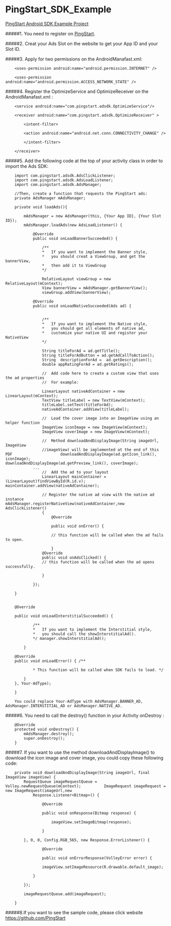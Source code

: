 # PingStart_SDK_Example

[PingStart Android SDK Example Project](http://pingstart.com)


#####1.	You need to register on [PingStart](http://www.pingstart.com/login).#####2.	Creat your Ads Slot on the website to get your App ID and your Slot ID.#####3.	Apply for two permissions on the AndroidManafast.xml:		<uses-permission android:name="android.permission.INTERNET" />		<uses-permission android:name="android.permission.ACCESS_NETWORK_STATE" />#####4. Register the OptimizeService and OptimizeReceiver on the AndroidManafast.xml :		<service android:name="com.pingstart.adsdk.OptimizeService"/>		<receiver android:name="com.pingstart.adsdk.OptimizeReceiver" > 
			<intent-filter>			<action android:name="android.net.conn.CONNECTIVITY_CHANGE" /> 
			</intent-filter>		</receiver>#####5. Add the following code at the top of your activity class in order to import the Ads SDK:		import com.pingstart.adsdk.AdsClickListener;		import com.pingstart.adsdk.AdsLoadListener;		import com.pingstart.adsdk.AdsManager;		//Then, create a function that requests the PingStart ads:		private AdsManager mAdsManager;		private void loadAds(){			mAdsManager = new AdsManager(this, {Your App ID}, {Your Slot ID});			mAdsManager.loadAds(new AdsLoadListener() {				@Override				public void onLoadBannerSucceeded() {					/**					*	If you want to implement the Banner style,					*	you should creat a ViewGroup, and get the bannerView,					*	then add it to ViewGroup					*/					RelativeLayout viewGroup = new RelativeLayout(mContext); 					View bannerView = mAdsManager.getBannerView(); 					viewGroup.addView(bannerView);
				@Override				public void onLoadNativeSucceeded(Ads ad) {
									/**					*	If you want to implement the Native style,					*	you should get all elements of native ad,					*	customize your native UI and register your NativeView					*/						String titleForAd = ad.getTitle();					String titleForAdButton = ad.getAdCallToAction(); 					String 	descriptionForAd = 	ad.getDescription();					double appRatingForAd = ad.getRatings();
					//	Add code here to create a custom view that uses the ad properties					//	For example:					LinearLayout nativeAdContainer = new LinearLayout(mContext);					TextView titleLabel = new TextView(mContext);					titleLabel.setText(titleForAd);					nativeAdContainer.addView(titleLabel);					//	Load the cover image into an ImageView using an helper function 			
					ImageView iconImage = new ImageView(mContext);					ImageView coverImage = new ImageView(mContext);					//	Method downloadAndDisplayImage(String imageUrl, ImageView 					//imageView) will be implemented at the end of this PDF 					downloadAndDisplayImage(ad.getIcon_link(), iconImage); 					downloadAndDisplayImage(ad.getPreview_link(), coverImage);				...					//	Add the ad to your layout					LinearLayout mainContainer = (LinearLayout)findViewById(R.id.v); 								mainContainer.addView(nativeAdContainer);					// Register the native ad view with the native ad instance   					mAdsManager.registerNativeView(nativeAdContainer,new AdsClickListener()					{						@Override						public void onError() {						// this function will be called when the ad fails to open.						}            		@Override           		 	public void onAdsClicked() {					// this function will be called when the ad opens successfully.					}				});		}				@Override		public void onLoadInterstitialSucceeded() { 
				/**				*	If you want to implement the Interstitial style,				*	you should call the showInterstitialAd().				*/ manager.showInterstitialAd();			}		@Override		public void onLoadError() { /**				* This function will be called when SDK fails to load. */			}		}, Your-AdType);		}		You could replace Your-AdType with AdsManager.BANNER_AD, 		AdsManager.INTERSTITIAL_AD or AdsManager.NATIVE_AD.#####6.	You need to call the destroy() function in your Activity onDestroy :		@Override		protected void onDestroy() {			mAdsManager.destroy();			super.onDestroy();		}#####7.	If you want to use the method downloadAndDisplayImage() to download the icon image and cover image, you could copy these following code:		private void downloadAndDisplayImage(String imageUrl, final ImageView imageView) { 			RequestQueue imageRequestQueue = Volley.newRequestQueue(mContext); 			ImageRequest imageRequest = new ImageRequest(imageUrl,new				Response.Listener<Bitmap>() {					@Override					public void onResponse(Bitmap response) {						imageView.setImageBitmap(response);					}			}, 0, 0, Config.RGB_565, new Response.ErrorListener() {					@Override					public void onErrorResponse(VolleyError error) {					imageView.setImageResource(R.drawable.default_image);				}			});			imageRequestQueue.add(imageRequest);		}#####8.If you want to see the sample code, please click  website   	https://github.com/PingStart